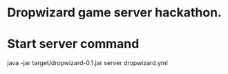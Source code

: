 # Dropwizard game server hackathon.

# Start server command
java -jar target/dropwizard-0.1.jar server dropwizard.yml